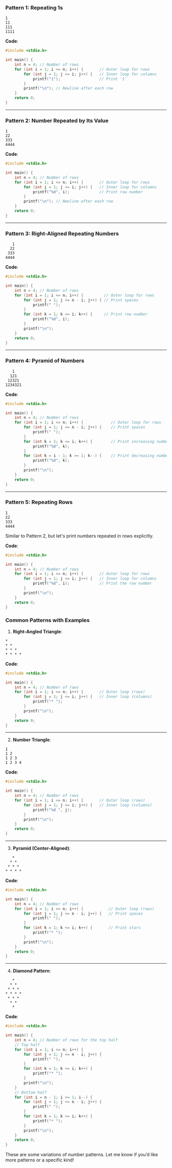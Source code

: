 

### **Pattern 1: Repeating 1s**
```
1
11
111
1111
```

**Code**:
```c
#include <stdio.h>

int main() {
    int n = 4; // Number of rows
    for (int i = 1; i <= n; i++) {       // Outer loop for rows
        for (int j = 1; j <= i; j++) {   // Inner loop for columns
            printf("1");                 // Print '1'
        }
        printf("\n"); // Newline after each row
    }
    return 0;
}
```

---

### **Pattern 2: Number Repeated by Its Value**
```
1
22
333
4444
```

**Code**:
```c
#include <stdio.h>

int main() {
    int n = 4; // Number of rows
    for (int i = 1; i <= n; i++) {       // Outer loop for rows
        for (int j = 1; j <= i; j++) {   // Inner loop for columns
            printf("%d", i);             // Print row number
        }
        printf("\n"); // Newline after each row
    }
    return 0;
}
```

---

### **Pattern 3: Right-Aligned Repeating Numbers**
```
   1
  22
 333
4444
```

**Code**:
```c
#include <stdio.h>

int main() {
    int n = 4; // Number of rows
    for (int i = 1; i <= n; i++) {         // Outer loop for rows
        for (int j = 1; j <= n - i; j++) { // Print spaces
            printf(" ");
        }
        for (int k = 1; k <= i; k++) {     // Print row number
            printf("%d", i);
        }
        printf("\n");
    }
    return 0;
}
```

---

### **Pattern 4: Pyramid of Numbers**
```
   1
  121
 12321
1234321
```

**Code**:
```c
#include <stdio.h>

int main() {
    int n = 4; // Number of rows
    for (int i = 1; i <= n; i++) {            // Outer loop for rows
        for (int j = 1; j <= n - i; j++) {    // Print spaces
            printf(" ");
        }
        for (int k = 1; k <= i; k++) {        // Print increasing numbers
            printf("%d", k);
        }
        for (int k = i - 1; k >= 1; k--) {    // Print decreasing numbers
            printf("%d", k);
        }
        printf("\n");
    }
    return 0;
}
```

---

### **Pattern 5: Repeating Rows**
```
1
22
333
4444
```

Similar to Pattern 2, but let's print numbers repeated in rows explicitly.

**Code**:
```c
#include <stdio.h>

int main() {
    int n = 4; // Number of rows
    for (int i = 1; i <= n; i++) {       // Outer loop for rows
        for (int j = 1; j <= i; j++) {   // Inner loop for columns
            printf("%d", i);             // Print the row number
        }
        printf("\n");
    }
    return 0;
}

```

### **Common Patterns with Examples**

1. **Right-Angled Triangle**:
```
*
* *
* * *
* * * *
```

**Code**:
```c
#include <stdio.h>

int main() {
    int n = 4; // Number of rows
    for (int i = 1; i <= n; i++) {       // Outer loop (rows)
        for (int j = 1; j <= i; j++) {   // Inner loop (columns)
            printf("* ");
        }
        printf("\n");
    }
    return 0;
}
```

---

2. **Number Triangle**:
```
1
1 2
1 2 3
1 2 3 4
```

**Code**:
```c
#include <stdio.h>

int main() {
    int n = 4; // Number of rows
    for (int i = 1; i <= n; i++) {       // Outer loop (rows)
        for (int j = 1; j <= i; j++) {   // Inner loop (columns)
            printf("%d ", j);
        }
        printf("\n");
    }
    return 0;
}
```

---

3. **Pyramid (Center-Aligned)**:
```
   *
  * *
 * * *
* * * *
```

**Code**:
```c
#include <stdio.h>

int main() {
    int n = 4; // Number of rows
    for (int i = 1; i <= n; i++) {           // Outer loop (rows)
        for (int j = 1; j <= n - i; j++) {   // Print spaces
            printf(" ");
        }
        for (int k = 1; k <= i; k++) {       // Print stars
            printf("* ");
        }
        printf("\n");
    }
    return 0;
}
```

---

4. **Diamond Pattern**:
```
   *
  * *
 * * *
* * * *
 * * *
  * *
   *
```

**Code**:
```c
#include <stdio.h>

int main() {
    int n = 4; // Number of rows for the top half
    // Top half
    for (int i = 1; i <= n; i++) {
        for (int j = 1; j <= n - i; j++) {
            printf(" ");
        }
        for (int k = 1; k <= i; k++) {
            printf("* ");
        }
        printf("\n");
    }
    // Bottom half
    for (int i = n - 1; i >= 1; i--) {
        for (int j = 1; j <= n - i; j++) {
            printf(" ");
        }
        for (int k = 1; k <= i; k++) {
            printf("* ");
        }
        printf("\n");
    }
    return 0;
}
```


These are some variations of number patterns. Let me know if you’d like more patterns or a specific kind!
